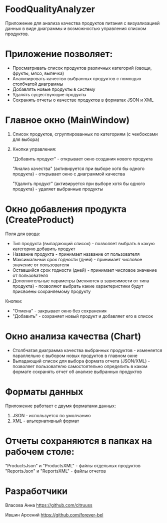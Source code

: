 # FoodQualityAnalyzer

Приложение для анализа качества продуктов питания с визуализацией данных в виде диаграммы и возможностью управления списком продуктов.

# Приложение позволяет:
- Просматривать список продуктов различных категорий (овощи, фрукты, мясо, выпечка)
- Анализировать качество выбранных продуктов с помощью столбчатой диаграммы
- Добавлять новые продукты в систему
- Удалять существующие продукты
- Сохранять отчеты о качестве продуктов в форматах JSON и XML

# Главное окно (MainWindow)

1. Список продуктов, сгруппированных по категориям (с чекбоксами для выбора)
2. Кнопки управления:
   
   "Добавить продукт" - открывает окно создания нового продукта
   
   "Анализ качества" (активируется при выборе хотя бы одного продукта) - открывает окно с диаграммой качества
   
   "Удалить продукт" (активируется при выборе хотя бы одного продукта) - удаляет выбранные продукты

# Окно добавления продукта (CreateProduct)

Поля для ввода:
- Тип продукта (выпадающий список) - позволяет выбрать в какую категорию добавить продукт
- Название продукта - принимает название от пользователя
- Максимальный срок годности (дней) - принимает числовое значение от пользователя
- Оставшийся срок годности (дней) - принимает числовое значение от пользователя
- Дополнительные параметры (меняются в зависимости от типа продукта) - позволяют выбрать какие характеристики будут присвоены сохраняемому продукту

Кнопки:
- "Отмена" - закрывает окно без сохранения
- "Добавить" - сохраняет новый продукт и добавляет его в список

# Окно анализа качества (Chart)

- Столбчатая диаграмма качества выбранных продуктов - изменяется параллельно с выбором новых продуктов в главном окне
- Выпадающий список для выбора формата отчета (JSON/XML) - позволяет пользователю самостоятельно определить в каком формате сохранять отчет об анализе выбранных продуктов

# Форматы данных

Приложение работает с двумя форматами данных:
1. JSON - используется по умолчанию
2. XML - альтернативный формат

# Отчеты сохраняются в папках на рабочем столе:
"ProductsJson" и "ProductsXML" - файлы отдельных продуктов
"ReportsJson" и "ReportsXML" - файлы отчетов

# Разработчики

Власова Анна  https://github.com/citruuss

Ившин Арсений  https://github.com/forever-bel
